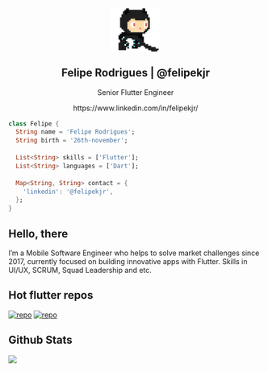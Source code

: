 <p align="center">
 <img width="100px" src="https://github.com/hendrasob/hendrasob/blob/master/assets/github.gif" align="center" alt="Hendrasob's GitHub Readme" />
 <h2 align="center">Felipe Rodrigues | @felipekjr</h2>
 <p align="center">Senior Flutter Engineer</p>
 <p align="center"> https://www.linkedin.com/in/felipekjr/</p>
</p>

```dart
class Felipe {
  String name = 'Felipe Rodrigues';
  String birth = '26th-november';
  
  List<String> skills = ['Flutter'];
  List<String> languages = ['Dart'];
  
  Map<String, String> contact = {
    'linkedin': '@felipekjr',
  };
}
```

## Hello, there

I’m a Mobile Software Engineer who helps to solve market challenges since 2017, currently focused on building innovative apps with Flutter. Skills in UI/UX, SCRUM, Squad Leadership and etc.

## Hot flutter repos
[![repo](https://github-readme-stats.vercel.app/api/pin/?username=felipekjr&repo=volley-arena&theme=slateorange)](https://github.com/felipekjr/volley-arena)
[![repo](https://github-readme-stats.vercel.app/api/pin/?username=felipekjr&repo=podfy&theme=midnight-purple)](https://github.com/felipekjr/podfy)

## Github Stats
 
 <a href="https://github.com/felipekjr">
  <img height="180em" src="https://github-readme-stats.vercel.app/api?username=felipekjr&theme=nord&show_icons=true" />
</a> 
 
